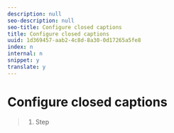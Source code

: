 ```yaml
---
description: null
seo-description: null
seo-title: Configure closed captions
title: Configure closed captions
uuid: 1d369457-aab2-4c8d-8a30-0d17265a5fe8
index: n
internal: n
snippet: y
translate: y
---
```


# Configure closed captions


>1. Step

